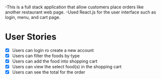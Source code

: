 
-This is a full stack application that allow customers place orders like another restaurant web page.
-Used React.js for the user interface such as login, menu, and cart page.

# User Stories

- [x] Users can login ro create a new account
- [x] Users can filter the foods by type 
- [x] Users can add the food into shopping cart
- [x] Users can view the select food(s) in the shopping cart
- [x] Users can see the total for the order 

